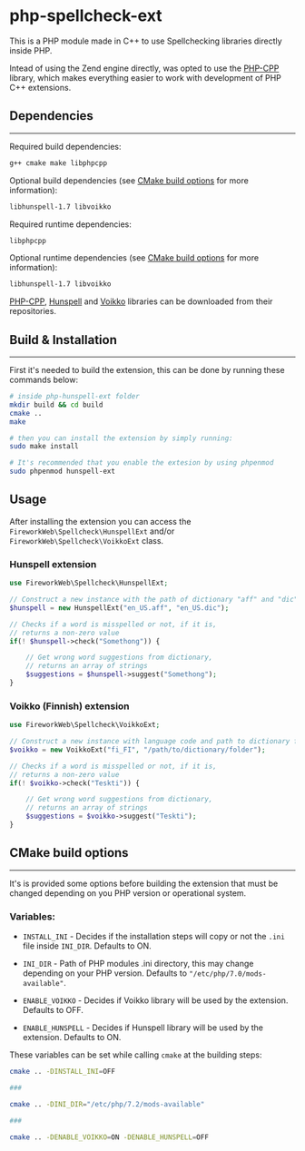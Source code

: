 # php-spellcheck-ext

This is a PHP module made in C++ to use Spellchecking libraries directly inside PHP.

Intead of using the Zend engine directly, was opted to use the [PHP-CPP](https://github.com/CopernicaMarketingSoftware/PHP-CPP) library, which makes everything easier to work with development of PHP C++ extensions.

## Dependencies
---

Required build dependencies:
```bash
g++ cmake make libphpcpp
```

Optional build dependencies (see [CMake build options](#cmake-build-options) for more information):
```bash
libhunspell-1.7 libvoikko
```

Required runtime dependencies:
```bash
libphpcpp
```

Optional runtime dependencies (see [CMake build options](#cmake-build-options) for more information):
```bash
libhunspell-1.7 libvoikko
```

[PHP-CPP](https://github.com/CopernicaMarketingSoftware/PHP-CPP), [Hunspell](https://github.com/hunspell/hunspell) and [Voikko](https://github.com/voikko/corevoikko) libraries can be downloaded from their repositories.

## Build & Installation
---

First it's needed to build the extension, this can be done by running these commands below:

```zsh
# inside php-hunspell-ext folder
mkdir build && cd build
cmake ..
make

# then you can install the extension by simply running:
sudo make install

# It's recommended that you enable the extesion by using phpenmod
sudo phpenmod hunspell-ext
```

## Usage


After installing the extension you can access the `FireworkWeb\Spellcheck\HunspellExt` and/or `FireworkWeb\Spellcheck\VoikkoExt` class.


### Hunspell extension

```php
use FireworkWeb\Spellcheck\HunspellExt;

// Construct a new instance with the path of dictionary "aff" and "dic" files
$hunspell = new HunspellExt("en_US.aff", "en_US.dic");

// Checks if a word is misspelled or not, if it is, 
// returns a non-zero value
if(! $hunspell->check("Somethong")) {

    // Get wrong word suggestions from dictionary,
    // returns an array of strings
    $suggestions = $hunspell->suggest("Somethong");
}
```

### Voikko (Finnish) extension

```php
use FireworkWeb\Spellcheck\VoikkoExt;

// Construct a new instance with language code and path to dictionary folder
$voikko = new VoikkoExt("fi_FI", "/path/to/dictionary/folder");

// Checks if a word is misspelled or not, if it is, 
// returns a non-zero value
if(! $voikko->check("Teskti")) {

    // Get wrong word suggestions from dictionary,
    // returns an array of strings
    $suggestions = $voikko->suggest("Teskti");
}
```

## CMake build options
---

It's is provided some options before building the extension that must be changed depending on you PHP version or operational system.

### Variables:
- `INSTALL_INI` - Decides if the installation steps will copy or not the `.ini` file inside `INI_DIR`. Defaults to ON.

- `INI_DIR` - Path of PHP modules .ini directory, this may change depending on your PHP version. Defaults to `"/etc/php/7.0/mods-available"`.

- `ENABLE_VOIKKO` - Decides if Voikko library will be used by the extension. Defaults to OFF.

- `ENABLE_HUNSPELL` - Decides if Hunspell library will be used by the extension. Defaults to ON.

These variables can be set while calling `cmake` at the building steps:

```bash
cmake .. -DINSTALL_INI=OFF

###

cmake .. -DINI_DIR="/etc/php/7.2/mods-available"

###

cmake .. -DENABLE_VOIKKO=ON -DENABLE_HUNSPELL=OFF
```